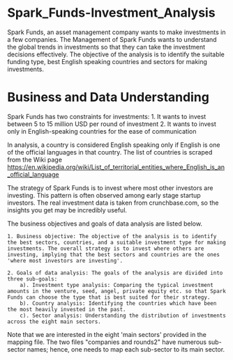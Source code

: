 # Spark_Funds-Investment_Analysis
Spark Funds, an asset management company wants to make investments in a few companies. The Management of Spark Funds wants to understand the global trends in investments so that they can take the investment decisions effectively. The objective of the analysis is to identify the suitable funding type, best English speaking countries and sectors for making investments.

# Business and Data Understanding
Spark Funds has two constraints for investments:
    1. It wants to invest between 5 to 15 million USD per round of investment
    2. It wants to invest only in English-speaking countries for the ease of communication
    
In analysis, a country is considered English speaking only if English is one of the official languages in that country. The list of countries is scraped from the Wiki page
https://en.wikipedia.org/wiki/List_of_territorial_entities_where_English_is_an_official_language

The strategy of Spark Funds is to invest where most other investors are investing. This pattern is often observed among early stage startup investors. The real investment data is taken from crunchbase.com, so the insights you get may be incredibly useful.

The business objectives and goals of data analysis are listed below.

    1. Business objective: The objective of the analysis is to identify the best sectors, countries, and a suitable investment type for making investments. The overall strategy is to invest where others are investing, implying that the best sectors and countries are the ones 'where most investors are investing'.

    2. Goals of data analysis: The goals of the analysis are divided into three sub-goals:
        a). Investment type analysis: Comparing the typical investment amounts in the venture, seed, angel, private equity etc. so that Spark Funds can choose the type that is best suited for their strategy.
        b). Country analysis: Identifying the countries which have been the most heavily invested in the past.
        c). Sector analysis: Understanding the distribution of investments across the eight main sectors. 

Note that we are interested in the eight 'main sectors' provided in the mapping file. The two files "companies and rounds2" have numerous sub-sector names; hence, one needs to map each sub-sector to its main sector.

